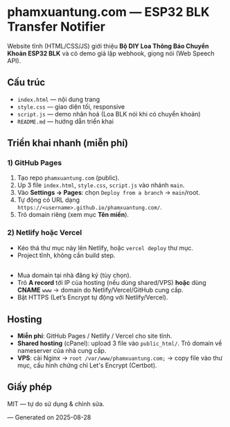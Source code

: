 # phamxuantung.com — ESP32 BLK Transfer Notifier

Website tĩnh (HTML/CSS/JS) giới thiệu **Bộ DIY Loa Thông Báo Chuyển Khoản ESP32 BLK** và có demo giả lập webhook, giọng nói (Web Speech API).

## Cấu trúc
- `index.html` — nội dung trang
- `style.css` — giao diện tối, responsive
- `script.js` — demo nhân hoá (Loa BLK nói khi có chuyển khoản)
- `README.md` — hướng dẫn triển khai

## Triển khai nhanh (miễn phí)
### 1) GitHub Pages
1. Tạo repo `phamxuantung.com` (public).
2. Up 3 file `index.html`, `style.css`, `script.js` vào nhánh `main`.
3. Vào **Settings → Pages**: chọn `Deploy from a branch` → `main`/root.
4. Tự động có URL dạng `https://<username>.github.io/phamxuantung.com/`.
5. Trỏ domain riêng (xem mục **Tên miền**).

### 2) Netlify hoặc Vercel
- Kéo thả thư mục này lên Netlify, hoặc `vercel deploy` thư mục.
- Project tĩnh, không cần build step.

##
- Mua domain tại nhà đăng ký (tùy chọn).
- Trỏ **A record** tới IP của hosting (nếu dùng shared/VPS) **hoặc** dùng **CNAME** `www` → domain do Netlify/Vercel/GitHub cung cấp.
- Bật HTTPS (Let’s Encrypt tự động với Netlify/Vercel).

## Hosting
- **Miễn phí**: GitHub Pages / Netlify / Vercel cho site tĩnh.
- **Shared hosting** (cPanel): upload 3 file vào `public_html/`. Trỏ domain về nameserver của nhà cung cấp.
- **VPS**: cài Nginx → `root /var/www/phamxuantung.com;` → copy file vào thư mục, cấu hình chứng chỉ Let's Encrypt (Certbot).

## Giấy phép
MIT — tự do sử dụng & chỉnh sửa.

— Generated on 2025-08-28
